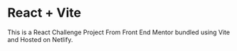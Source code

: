 # React + Vite

This is a React Challenge Project From Front End Mentor bundled using Vite and Hosted on Netlify.

